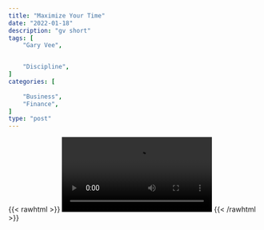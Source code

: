 ```yaml
---
title: "Maximize Your Time"
date: "2022-01-18"
description: "gv short"
tags: [
    "Gary Vee",


    "Discipline",
]
categories: [
    
    "Business",
    "Finance",
]
type: "post"
---
```

{{< rawhtml >}}
    <video width="auto" height="auto" controls>
        <source src="https://clips.dev00ps.com/Gary%20Vee/maximize_time.mp4" type="video/mp4"> 
    </video>
{{< /rawhtml >}}